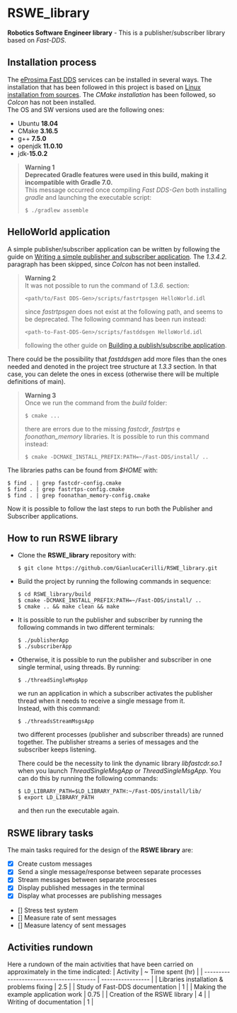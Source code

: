 # RSWE_library
**Robotics Software Engineer library** - This is a publisher/subscriber library based on *Fast-DDS*.

## Installation process
The [eProsima Fast DDS](https://github.com/eProsima/Fast-DDS) services can be installed in several ways. The installation that has been followed in this project is based on [Linux installation from sources](https://fast-dds.docs.eprosima.com/en/latest/installation/sources/sources_linux.html#fast-dds-gen-installation). The *CMake installation* has been followed, so *Colcon* has not been installed.
</br>
The OS and SW versions used are the following ones:
- Ubuntu **18.04**
- CMake **3.16.5**
- g++ **7.5.0**
- openjdk **11.0.10**
- jdk-**15.0.2**

> **Warning 1**
> </br>
> **Deprecated Gradle features were used in this build, making it incompatible with
> Gradle 7.0.**
> </br>
> This message occurred once compiling *Fast DDS-Gen* both installing *gradle* and
> launching the executable script:
> ```
> $ ./gradlew assemble
> ```

## HelloWorld application
A simple publisher/subscriber application can be written by following the guide on [Writing a simple publisher and subscriber application](https://fast-rtps.docs.eprosima.com/en/latest/fastdds/getting_started/simple_app/simple_app.html#prerequisites). The *1.3.4.2.* paragraph has been skipped, since *Colcon* has not been installed.

> **Warning 2**
> </br>
> It was not possible to run the command of *1.3.6.* section:
> ```
> <path/to/Fast DDS-Gen>/scripts/fastrtpsgen HelloWorld.idl
> ```
> since *fastrtpsgen* does not exist at the following path, and seems to be
> deprecated. The following command has been run instead:
> ```
> <path-to-Fast-DDS-Gen>/scripts/fastddsgen HelloWorld.idl
> ```
> following the other guide on [Building a publish/subscribe application](https://fast-rtps.docs.eprosima.com/en/latest/fastddsgen/pubsub_app/pubsub_app.html#fastddsgen-pubsub-app).

There could be the possibility that *fastddsgen* add more files than the ones needed and denoted in the project tree structure at *1.3.3* section. In that case, you can delete the ones in excess (otherwise there will be multiple definitions of main).

> **Warning 3**
> </br>
> Once we run the command from the *build* folder:
> ```
> $ cmake ...
> ```
> there are errors due to the missing *fastcdr*, *fastrtps* e *foonathan_memory*
> libraries. It is possible to run this command instead:
> ```
> $ cmake -DCMAKE_INSTALL_PREFIX:PATH=~/Fast-DDS/install/ ..
> ```

The libraries paths can be found from *$HOME* with:
```
$ find . | grep fastcdr-config.cmake
$ find . | grep fastrtps-config.cmake
$ find . | grep foonathan_memory-config.cmake
```
Now it is possible to follow the last steps to run both the Publisher and Subscriber applications.

## How to run RSWE library
- Clone the **RSWE_library** repository with:
    ```
    $ git clone https://github.com/GianlucaCerilli/RSWE_library.git
    ```
- Build the project by running the following commands in sequence:
    ```
    $ cd RSWE_library/build
    $ cmake -DCMAKE_INSTALL_PREFIX:PATH=~/Fast-DDS/install/ ..
    $ cmake .. && make clean && make
    ```
- It is possible to run the publisher and subscriber by running the following commands in two different terminals:
    ```
    $ ./publisherApp
    $ ./subscriberApp
    ```
- Otherwise, it is possible to run the publisher and subscriber in one single terminal, using threads. By running:
    ```
    $ ./threadSingleMsgApp
    ```
    we run an application in which a subscriber activates the publisher thread when it needs to receive a single message from it.
    </br>
    Instead, with this command:
    ```
    $ ./threadsStreamMsgsApp
    ```
    two different processes (publisher and subscriber threads) are runned together. The publisher streams a series of messages and the subscriber keeps listening.

    There could be the necessity to link the dynamic library *libfastcdr.so.1* when you launch *ThreadSingleMsgApp* or *ThreadSingleMsgApp*. You can do this by running the following commands:
    ```
    $ LD_LIBRARY_PATH=$LD_LIBRARY_PATH:~/Fast-DDS/install/lib/
    $ export LD_LIBRARY_PATH
    ```
    and then run the executable again.
## RSWE library tasks
The main tasks required for the design of the **RSWE library** are:
- [x] Create custom messages
- [x] Send a single message/response between separate processes
- [x] Stream messages between separate processes
- [x] Display published messages in the terminal
- [x] Display what processes are publishing messages
- [] Stress test system
- [] Measure rate of sent messages
- [] Measure latency of sent messages

## Activities rundown
Here a rundown of the main activities that have been carried on approximately in the time indicated:
| Activity                                 | ~ Time spent (hr) |
| ---------------------------------------- | ----------------- |
| Libraries installation & problems fixing | 2.5               |
| Study of Fast-DDS documentation          | 1                 |
| Making the example application work      | 0.75              |
| Creation of the RSWE library             | 4                 |
| Writing of documentation                 | 1                 |